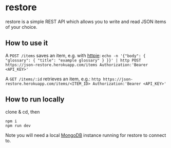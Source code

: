 # restore

restore is a simple REST API which allows you to write and read JSON items of your choice.

## How to use it

A `POST /items` saves an item, e.g. with [httpie](https://httpie.io/):
```echo -n '{"body": { "glossary": { "title": "example glossary" } }}' | http POST https://json-restore.herokuapp.com/items Authorization:'Bearer <API_KEY>'```

A `GET /items/:id` retrieves an item, e.g.:
```http https://json-restore.herokuapp.com/items/<ITEM_ID> Authorization:'Bearer <API_KEY>'```

## How to run locally

clone & cd, then

```
npm i
npm run dev
```

Note you will need a local [MongoDB](https://www.mongodb.com/) instance running for restore to connect to.